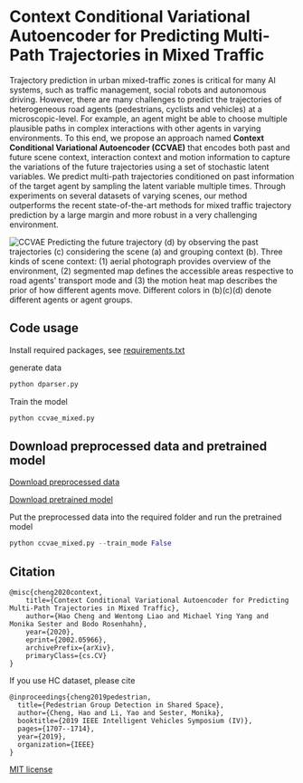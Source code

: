 # Context Conditional Variational Autoencoder for Predicting Multi-Path Trajectories in Mixed Traffic

Trajectory prediction in urban mixed-traffic zones is critical for many AI systems, such as traffic management, social robots and autonomous driving. However, there are many challenges to predict the trajectories of heterogeneous road agents (pedestrians, cyclists and vehicles) at a microscopic-level. For example, an agent might be able to choose multiple plausible paths in complex interactions with other agents in varying environments. To this end, we propose an approach named **Context Conditional Variational Autoencoder (CCVAE)** that encodes both past and future scene context, interaction context and motion information to capture the variations of the future trajectories using a set of stochastic latent variables. We predict multi-path trajectories conditioned on past information of the target agent by sampling the latent variable multiple times. Through experiments on several datasets of varying scenes, our method outperforms the recent state-of-the-art methods for mixed traffic trajectory prediction by a large margin and more robust in a very challenging environment.

![CCVAE](https://github.com/haohao11/CCVAE/blob/master/ccvae.png)
Predicting the future trajectory (d) by observing the past trajectories (c) considering the scene (a) and grouping context (b). Three kinds of scene context: (1) aerial photograph provides overview of the environment, (2) segmented map defines the accessible areas respective to road agents' transport mode and (3) the motion heat map describes the prior of how different agents move. Different colors in (b)(c)(d) denote different agents or agent groups.

## Code usage
Install required packages, see [requirements.txt](https://github.com/haohao11/CCVAE/blob/master/requirements.txt)

generate data
```python
python dparser.py
```

Train the model
```python
python ccvae_mixed.py
```

## Download preprocessed data and pretrained model
[Download preprocessed data](https://www.dropbox.com/sh/minfdvk167912pq/AAC-8O38SJSEz4R6UE8xtGNKa?dl=0)

[Download pretrained model](https://www.dropbox.com/sh/lycwhurioqebfqb/AADMAoxUqEBjNuZpIImjaicIa?dl=0)


Put the preprocessed data into the required folder and run the pretrained model
```python
python ccvae_mixed.py --train_mode False
```


## Citation
```
@misc{cheng2020context,
    title={Context Conditional Variational Autoencoder for Predicting Multi-Path Trajectories in Mixed Traffic},
    author={Hao Cheng and Wentong Liao and Michael Ying Yang and Monika Sester and Bodo Rosenhahn},
    year={2020},
    eprint={2002.05966},
    archivePrefix={arXiv},
    primaryClass={cs.CV}
}
```

If you use HC dataset, please cite
```
@inproceedings{cheng2019pedestrian,
  title={Pedestrian Group Detection in Shared Space},
  author={Cheng, Hao and Li, Yao and Sester, Monika},
  booktitle={2019 IEEE Intelligent Vehicles Symposium (IV)},
  pages={1707--1714},
  year={2019},
  organization={IEEE}
}
```

[MIT license](https://github.com/haohao11/CCVAE/blob/master/license.md)

